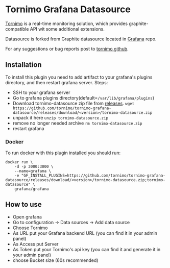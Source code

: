 # Tornimo Grafana Datasource

[Tornimo](https://tornimo.io) is a real-time monitoring solution, which provides graphite-compatible API wit some additional extensions.

Datasource is forked from Graphite datasource located in [Grafana](https://github.com/grafana/grafana) repo.

For any suggestions or bug reports post to [tornimo github](https://github.com/tornimo/tornimo-grafana-datasource/issues).

## Installation

To install this plugin you need to add artifact to your grafana's plugins directory, and then restart grafana server. Steps:
- SSH to your grafana server
- Go to grafana plugins directory(default=`/var/lib/grafana/plugins`)
- Download tornimo-datasource zip file from [releases](https://github.com/tornimo/tornimo-grafana-datasource/releases).
`wget https://github.com/tornimo/tornimo-grafana-datasource/releases/download/<version>/tornimo-datasource.zip`
- unpack it here
`unzip tornimo-datasource.zip`
- remove no longer needed archive
`rm tornimo-datasource.zip`
- restart grafana

### Docker
To run docker with this plugin installed you should run:

```
docker run \
    -d -p 3000:3000 \
    --name=grafana \
    -e "GF_INSTALL_PLUGINS=https://github.com/tornimo/tornimo-grafana-datasource/releases/download/<version>/tornimo-datasource.zip;tornimo-datasource" \
    grafana/grafana
```

## How to use
- Open grafana
- Go to configuration -> Data sources -> Add data source
- Choose Tornimo
- As URL put your Grafana backend URL (you can find it in your admin panel)
- As Access put Server
- As Token put your Tornimo's api key (you can find it and generate it in your admin panel)
- choose Bucket size (60s recommended)